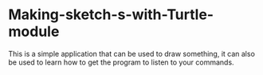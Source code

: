 # Making-sketch-s-with-Turtle-module
This is a simple application that can be used to draw something, it can also be used to learn how to get the program to listen to your commands.  
